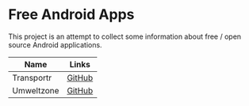 # Free Android Apps

This project is an attempt to collect some information about free / open source
Android applications.

| Name              | Links             |
| ----------------- | ----------------- |
| Transportr        | [GitHub](https://github.com/grote/Transportr) |
| Umweltzone        | [GitHub](https://github.com/johnjohndoe/Umweltzone) |
